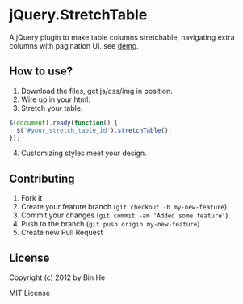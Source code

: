 jQuery.StretchTable
===================


A jQuery plugin to make table columns stretchable, navigating extra columns with pagination UI. see [demo](http://beenhero.github.com/jQuery-stretchTable/).


## How to use?

1. Download the files, get js/css/img in position.
2. Wire up in your html.
3. Stretch your table.

``` js
$(document).ready(function() {
  $('#your_stretch_table_id').stretchTable();
});
```

4. Customizing styles meet your design.


## Contributing

1. Fork it
2. Create your feature branch (`git checkout -b my-new-feature`)
3. Commit your changes (`git commit -am 'Added some feature'`)
4. Push to the branch (`git push origin my-new-feature`)
5. Create new Pull Request


## License

Copyright (c) 2012 by Bin He

MIT License
